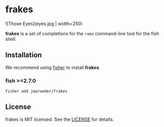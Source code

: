 # frakes

![Those Eyes](eyes.jpg | width=250)

**frakes** is a set of completions for the `rake` command-line tool for the fish shell.

## Installation

We recommend using [fisher](https://github.com/jorgebucaran/fisher) to install **frakes**.

### fish >=2.7.0

```
fisher add jmaroeder/frakes
```

## License

frakes is MIT licensed. See the [LICENSE](LICENSE) for details.
